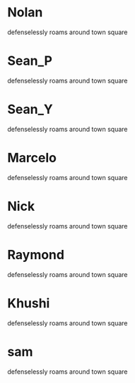 # Nolan

defenselessly roams around town square

# Sean_P

defenselessly roams around town square

# Sean_Y

defenselessly roams around town square

# Marcelo

defenselessly roams around town square

# Nick

defenselessly roams around town square

# Raymond

defenselessly roams around town square

# Khushi

defenselessly roams around town square

# sam

defenselessly roams around town square
